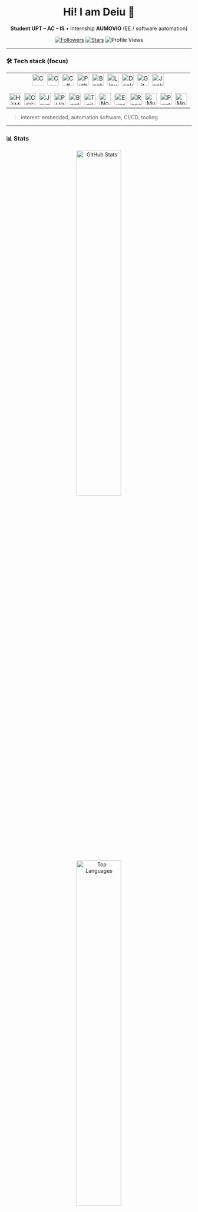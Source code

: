 <!-- Profile README — DeiuVRG -->
<div align="center">

  <h1>Hi! I am Deiu 👋</h1>
  <p><b>Student UPT – AC – IS</b> • Internship <b>AUMOVIO</b> (EE / software automation)</p>

  <!-- Badges -->
  <a href="https://github.com/DeiuVRG?tab=followers"><img alt="Followers"
     src="https://img.shields.io/github/followers/DeiuVRG?style=flat&label=Followers"></a>
  <a href="https://github.com/DeiuVRG"><img alt="Stars"
     src="https://img.shields.io/github/stars/DeiuVRG?affiliations=OWNER%2CCOLLABORATOR&style=flat&label=Stars"></a>
  <img alt="Profile Views"
     src="https://komarev.com/ghpvc/?username=DeiuVRG&label=Views">

</div>

---

### 🛠️ Tech stack (focus)

<table align="center">
  <tr>
    <td align="center" valign="middle">
      <!-- Systems / Programming -->
      <img src="https://cdn.jsdelivr.net/gh/devicons/devicon/icons/c/c-original.svg" height="32" alt="C" title="C">&nbsp;
      <img src="https://cdn.jsdelivr.net/gh/devicons/devicon/icons/cplusplus/cplusplus-original.svg" height="32" alt="C++" title="C++">&nbsp;
      <img src="https://cdn.jsdelivr.net/gh/devicons/devicon/icons/csharp/csharp-original.svg" height="32" alt="C#" title="C#">&nbsp;
      <img src="https://cdn.jsdelivr.net/gh/devicons/devicon/icons/python/python-original.svg" height="32" alt="Python" title="Python">&nbsp;
      <img src="https://cdn.jsdelivr.net/gh/devicons/devicon/icons/bash/bash-original.svg" height="32" alt="Bash" title="Bash">&nbsp;
      <img src="https://cdn.jsdelivr.net/gh/devicons/devicon/icons/linux/linux-original.svg" height="32" alt="Linux" title="Linux">&nbsp;
      <img src="https://cdn.jsdelivr.net/gh/devicons/devicon/icons/docker/docker-original.svg" height="32" alt="Docker" title="Docker">&nbsp;
      <img src="https://cdn.jsdelivr.net/gh/devicons/devicon/icons/git/git-original.svg" height="32" alt="Git" title="Git">&nbsp;
      <img src="https://cdn.jsdelivr.net/gh/devicons/devicon/icons/jenkins/jenkins-original.svg" height="32" alt="Jenkins" title="Jenkins">
    </td>
  </tr>
  <tr><td height="8"></td></tr>
  <tr>
    <td align="center" valign="middle">
      <!-- Fullstack Web -->
      <img src="https://cdn.jsdelivr.net/gh/devicons/devicon/icons/html5/html5-original.svg" height="32" alt="HTML5" title="HTML5">&nbsp;
      <img src="https://cdn.jsdelivr.net/gh/devicons/devicon/icons/css3/css3-original.svg" height="32" alt="CSS3" title="CSS3">&nbsp;
      <img src="https://cdn.jsdelivr.net/gh/devicons/devicon/icons/javascript/javascript-original.svg" height="32" alt="JavaScript" title="JavaScript">&nbsp;
      <img src="https://cdn.jsdelivr.net/gh/devicons/devicon/icons/php/php-original.svg" height="32" alt="PHP" title="PHP">&nbsp;
      <img src="https://cdn.jsdelivr.net/gh/devicons/devicon/icons/bootstrap/bootstrap-original.svg" height="32" alt="Bootstrap" title="Bootstrap">&nbsp;
      <!-- TAILWIND: foloseste 'tailwindcss-original.svg' (corect) -->
      <img src="https://cdn.jsdelivr.net/gh/devicons/devicon/icons/tailwindcss/tailwindcss-original.svg" height="32" alt="Tailwind CSS" title="Tailwind CSS">&nbsp;
      <img src="https://cdn.jsdelivr.net/gh/devicons/devicon/icons/nodejs/nodejs-original.svg" height="32" alt="Node.js" title="Node.js">&nbsp;
      <!-- EXPRESS: pe dark mode e aproape negru; adaug background alb + radius -->
      <img src="https://cdn.jsdelivr.net/gh/devicons/devicon/icons/express/express-original.svg"
           height="32" alt="Express" title="Express"
           style="background:#ffffff;border-radius:6px;padding:2px">&nbsp;
      <img src="https://cdn.jsdelivr.net/gh/devicons/devicon/icons/react/react-original.svg" height="32" alt="React" title="React">&nbsp;
      <img src="https://cdn.jsdelivr.net/gh/devicons/devicon/icons/mysql/mysql-original.svg" height="32" alt="MySQL" title="MySQL">&nbsp;
      <img src="https://cdn.jsdelivr.net/gh/devicons/devicon/icons/postgresql/postgresql-original.svg" height="32" alt="PostgreSQL" title="PostgreSQL">&nbsp;
      <img src="https://cdn.jsdelivr.net/gh/devicons/devicon/icons/mongodb/mongodb-original.svg" height="32" alt="MongoDB" title="MongoDB">
    </td>
  </tr>
</table>


> interest: embedded, automation software, CI/CD, tooling 

---

### 📊 Stats
<div align="center">

  <!-- Stats + Top Langs in 2 rows -->
  <img width="49%" alt="GitHub Stats"
       src="https://github-readme-stats.vercel.app/api?username=DeiuVRG&show_icons=true&include_all_commits=true&count_private=true&rank_icon=github&custom_title=GitHub%20Stats&theme=transparent&v=1" />

  <img width="49%" alt="Top Languages"
       src="https://github-readme-stats.vercel.app/api/top-langs/?username=DeiuVRG&layout=compact&langs_count=8&theme=transparent&v=1" />

</div>

<!--
Tips:
- Dacă vreun card nu se încarcă, schimbă `&v=1` în `&v=2` ca să forțezi refreshul cache-ului GitHub.
- „Top Languages” reflectă dimensiunea codului din repo-uri, nu timpul petrecut.
-->

---

### 📫 Contact
- [(https://www.instagram.com/andreirusuvrg/)](https://www.instagram.com/andreirusuvrg/)
